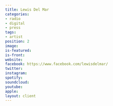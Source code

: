 ```yaml
---
title: Lewis Del Mar
categories:
- radio
- digital
- press
tags:
- artist
position: 2
image: 
is-featured: 
is-front: 
website: 
facebook: https://www.facebook.com/lewisdelmar/
twitter: 
instagram: 
spotify: 
soundcloud: 
youtube: 
apple: 
layout: client
---
```


